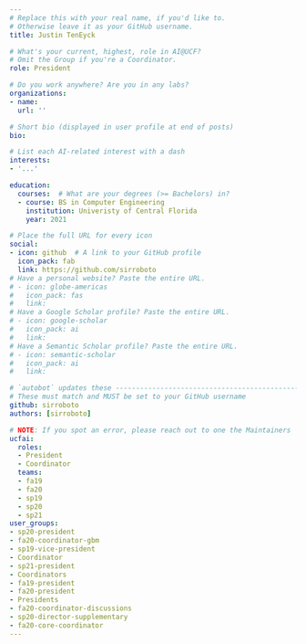```yaml
---
# Replace this with your real name, if you'd like to.
# Otherwise leave it as your GitHub username.
title: Justin TenEyck

# What's your current, highest, role in AI@UCF?
# Omit the Group if you're a Coordinator.
role: President

# Do you work anywhere? Are you in any labs?
organizations:
- name:
  url: ''

# Short bio (displayed in user profile at end of posts)
bio:

# List each AI-related interest with a dash
interests:
- '...'

education:
  courses:  # What are your degrees (>= Bachelors) in?
  - course: BS in Computer Engineering
    institution: Univeristy of Central Florida
    year: 2021

# Place the full URL for every icon
social:
- icon: github  # A link to your GitHub profile
  icon_pack: fab
  link: https://github.com/sirroboto
# Have a personal website? Paste the entire URL.
# - icon: globe-americas
#   icon_pack: fas
#   link:
# Have a Google Scholar profile? Paste the entire URL.
# - icon: google-scholar
#   icon_pack: ai
#   link:
# Have a Semantic Scholar profile? Paste the entire URL.
# - icon: semantic-scholar
#   icon_pack: ai
#   link:

# `autobot` updates these ----------------------------------------------------
# These must match and MUST be set to your GitHub username
github: sirroboto
authors: [sirroboto]

# NOTE: If you spot an error, please reach out to one the Maintainers
ucfai:
  roles:
  - President
  - Coordinator
  teams:
  - fa19
  - fa20
  - sp19
  - sp20
  - sp21
user_groups:
- sp20-president
- fa20-coordinator-gbm
- sp19-vice-president
- Coordinator
- sp21-president
- Coordinators
- fa19-president
- fa20-president
- Presidents
- fa20-coordinator-discussions
- sp20-director-supplementary
- fa20-core-coordinator
---
```

